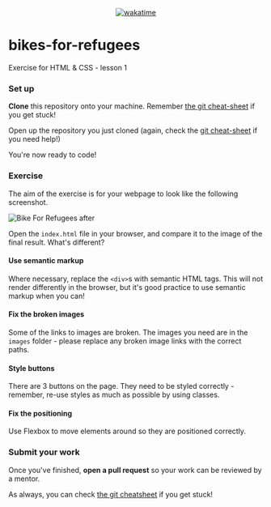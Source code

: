 <div align="center">

  [![wakatime](https://wakatime.com/badge/github/Amir-Pourhadi/CYF-Bikes-For-Refugees.svg)](https://wakatime.com/badge/github/Amir-Pourhadi/CYF-Bikes-For-Refugees)

</div>

# bikes-for-refugees
Exercise for HTML & CSS - lesson 1

### Set up

**Clone** this repository onto your machine. Remember [the git cheat-sheet]( https://syllabus.codeyourfuture.io/git/desktop/cheatsheet#i-want-to-get-code-from-a-repo-onto-my-computer-cloning) if you get stuck!

Open up the repository you just cloned (again, check the [git cheat-sheet](https://syllabus.codeyourfuture.io/git/desktop/cheatsheet#i-want-to-open-visual-studio-code-with-code-from-my-repository) if you need help!)

You're now ready to code!

### Exercise

The aim of the exercise is for your webpage to look like the following screenshot.

![Bike For Refugees after](bikes-for-refugees-after.png)

Open the `index.html` file in your browser, and compare it to the image of the final result. What's different?

#### Use semantic markup

Where necessary, replace the `<div>`s with semantic HTML tags. This will not render differently in the browser, but it's good practice to use semantic markup when you can!

#### Fix the broken images

Some of the links to images are broken. The images you need are in the `images` folder - please replace any broken image links with the correct paths.

#### Style buttons

There are 3 buttons on the page. They need to be styled correctly - remember, re-use styles as much as possible by using classes.

#### Fix the positioning

Use Flexbox to move elements around so they are positioned correctly.

### Submit your work

Once you've finished, **open a pull request** so your work can be reviewed by a mentor.

As always, you can check [the git cheatsheet](https://syllabus.codeyourfuture.io/git/desktop/cheatsheet#i-want-to-send-my-code-to-volunteers-pushing) if you get stuck!
